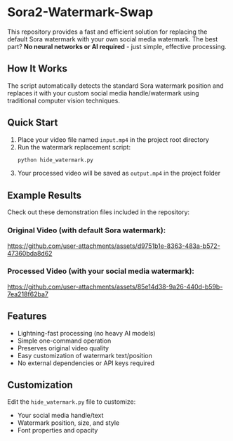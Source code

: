 # Sora2-Watermark-Swap

This repository provides a fast and efficient solution for replacing the default Sora watermark with your own social media watermark. The best part? **No neural networks or AI required** - just simple, effective processing.

## How It Works

The script automatically detects the standard Sora watermark position and replaces it with your custom social media handle/watermark using traditional computer vision techniques.

## Quick Start

1. Place your video file named `input.mp4` in the project root directory
2. Run the watermark replacement script:
   ```bash
   python hide_watermark.py
3. Your processed video will be saved as `output.mp4` in the project folder

## Example Results

Check out these demonstration files included in the repository:

### **Original Video** (with default Sora watermark):

https://github.com/user-attachments/assets/d9751b1e-8363-483a-b572-47360bda8d62


### **Processed Video** (with your social media watermark):

https://github.com/user-attachments/assets/85e14d38-9a26-440d-b59b-7ea218f62ba7












## Features

- Lightning-fast processing (no heavy AI models)
- Simple one-command operation
- Preserves original video quality
- Easy customization of watermark text/position
- No external dependencies or API keys required

## Customization

Edit the `hide_watermark.py` file to customize:
- Your social media handle/text
- Watermark position, size, and style
- Font properties and opacity
